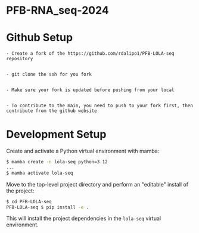 # PFB-RNA_seq-2024


# Github Setup

    - Create a fork of the https://github.com/rdalipo1/PFB-LOLA-seq repository


    - git clone the ssh for you fork


    - Make sure your fork is updated before pushing from your local


    - To contribute to the main, you need to push to your fork first, then contribute from the github website

# Development Setup

Create and activate a Python virtual environment with mamba:
```bash
$ mamba create -n lola-seq python=3.12
...
$ mamba activate lola-seq
```

Move to the top-level project directory and perform an "editable" install of the project:
```bash
$ cd PFB-LOLA-seq
PFB-LOLA-seq $ pip install -e .
```

This will install the project dependencies in the `lola-seq` virtual environment.
